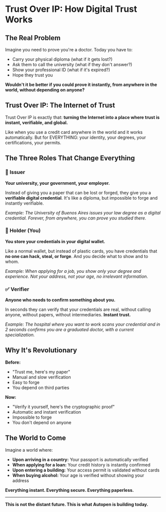 # Trust Over IP: How Digital Trust Works

## The Real Problem

Imagine you need to prove you're a doctor. Today you have to:
- Carry your physical diploma (what if it gets lost?)
- Ask them to call the university (what if they don't answer?)
- Show your professional ID (what if it's expired?)
- Hope they trust you

**Wouldn't it be better if you could prove it instantly, from anywhere in the world, without depending on anyone?**

## Trust Over IP: The Internet of Trust

Trust Over IP is exactly that: **turning the Internet into a place where trust is instant, verifiable, and global.**

Like when you use a credit card anywhere in the world and it works automatically. But for EVERYTHING: your identity, your degrees, your certifications, your permits.

## The Three Roles That Change Everything

### 🏢 **Issuer**
**Your university, your government, your employer.**

Instead of giving you a paper that can be lost or forged, they give you a **verifiable digital credential**. It's like a diploma, but impossible to forge and instantly verifiable.

*Example: The University of Buenos Aires issues your law degree as a digital credential. Forever, from anywhere, you can prove you studied there.*

### 👤 **Holder (You)**
**You store your credentials in your digital wallet.**

Like a normal wallet, but instead of plastic cards, you have credentials that **no one can hack, steal, or forge**. And you decide what to show and to whom.

*Example: When applying for a job, you show only your degree and experience. Not your address, not your age, no irrelevant information.*

### ✅ **Verifier**
**Anyone who needs to confirm something about you.**

In seconds they can verify that your credentials are real, without calling anyone, without papers, without intermediaries. **Instant trust.**

*Example: The hospital where you want to work scans your credential and in 2 seconds confirms you are a graduated doctor, with a current specialization.*

## Why It's Revolutionary

**Before:**
- "Trust me, here's my paper"
- Manual and slow verification
- Easy to forge
- You depend on third parties

**Now:**
- "Verify it yourself, here's the cryptographic proof"
- Automatic and instant verification
- Impossible to forge
- You don't depend on anyone

## The World to Come

Imagine a world where:

- **Upon arriving in a country:** Your passport is automatically verified
- **When applying for a loan:** Your credit history is instantly confirmed
- **Upon entering a building:** Your access permit is validated without cards
- **When buying alcohol:** Your age is verified without showing your address

**Everything instant. Everything secure. Everything paperless.**

---

**This is not the distant future. This is what Autopen is building today.**